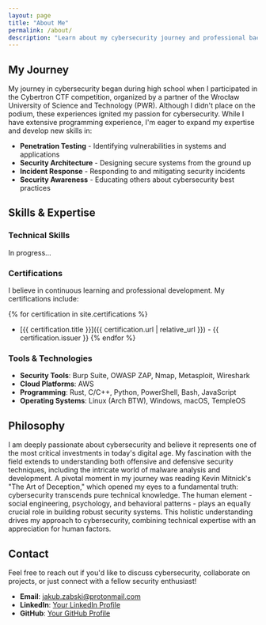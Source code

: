 ```yaml
---
layout: page
title: "About Me"
permalink: /about/
description: "Learn about my cybersecurity journey and professional background"
---
```


## My Journey
My journey in cybersecurity began during high school when I participated in the Cybertron CTF competition, organized by a partner of the Wrocław University of Science and Technology (PWR). Although I didn't place on the podium, these experiences ignited my passion for cybersecurity. While I have extensive programming experience, I'm eager to expand my expertise and develop new skills in:

- **Penetration Testing** - Identifying vulnerabilities in systems and applications
- **Security Architecture** - Designing secure systems from the ground up
- **Incident Response** - Responding to and mitigating security incidents
- **Security Awareness** - Educating others about cybersecurity best practices

## Skills & Expertise

### Technical Skills
In progress...

### Certifications
I believe in continuous learning and professional development. My certifications include:

{% for certification in site.certifications %}
- [{{ certification.title }}]({{ certification.url | relative_url }}) - {{ certification.issuer }}
{% endfor %}

### Tools & Technologies
- **Security Tools**: Burp Suite, OWASP ZAP, Nmap, Metasploit, Wireshark
- **Cloud Platforms**: AWS
- **Programming**: Rust, C/C++, Python, PowerShell, Bash, JavaScript
- **Operating Systems**: Linux (Arch BTW), Windows, macOS, TempleOS

## Philosophy

I am deeply passionate about cybersecurity and believe it represents one of the most critical investments in today's digital age. My fascination with the field extends to understanding both offensive and defensive security techniques, including the intricate world of malware analysis and development. A pivotal moment in my journey was reading Kevin Mitnick's "The Art of Deception," which opened my eyes to a fundamental truth: cybersecurity transcends pure technical knowledge. The human element - social engineering, psychology, and behavioral patterns - plays an equally crucial role in building robust security systems. This holistic understanding drives my approach to cybersecurity, combining technical expertise with an appreciation for human factors.

## Contact

Feel free to reach out if you'd like to discuss cybersecurity, collaborate on projects, or just connect with a fellow security enthusiast!

- **Email**: [jakub.zabski@protonmail.com](mailto:your.email@example.com)
- **LinkedIn**: [Your LinkedIn Profile](https://linkedin.com/in/jakubzabski)
- **GitHub**: [Your GitHub Profile](https://github.com/frogsterdev)
